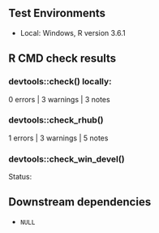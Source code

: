 ## Test Environments

* Local: Windows, R version 3.6.1

## R CMD check results

### devtools::check() locally:
0 errors | 3 warnings | 3 notes

### devtools::check_rhub()
1 errors | 3 warnings | 5 notes

### devtools::check_win_devel()
Status:

## Downstream dependencies
* `NULL`

